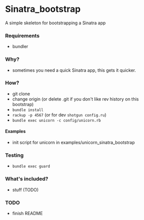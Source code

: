 # Sinatra_bootstrap  

A simple skeleton for bootstrapping a Sinatra app

### Requirements
  
- bundler 

### Why?
  
  - sometimes you need a quick Sinatra app, this gets it quicker.
  
### How?  

- git clone
- change origin (or delete .git if you don't like rev history on this bootstrap)
- `bundle install`
- `rackup -p 4567` (or for dev `shotgun config.ru`)
- `bundle exec unicorn -c config/unicorn.rb`
 
#### Examples
- init script for unicorn in examples/unicorn_sinatra_bootstrap
 
### Testing

 - `bundle exec guard`
 
### What's included?

- stuff (TODO)
 
### TODO
 - finish README

